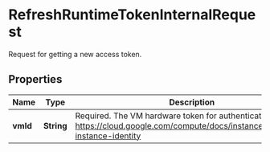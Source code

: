 

# RefreshRuntimeTokenInternalRequest

Request for getting a new access token.

## Properties

| Name | Type | Description | Notes |
|------------ | ------------- | ------------- | -------------|
|**vmId** | **String** | Required. The VM hardware token for authenticating the VM. https://cloud.google.com/compute/docs/instances/verifying-instance-identity |  [optional] |



